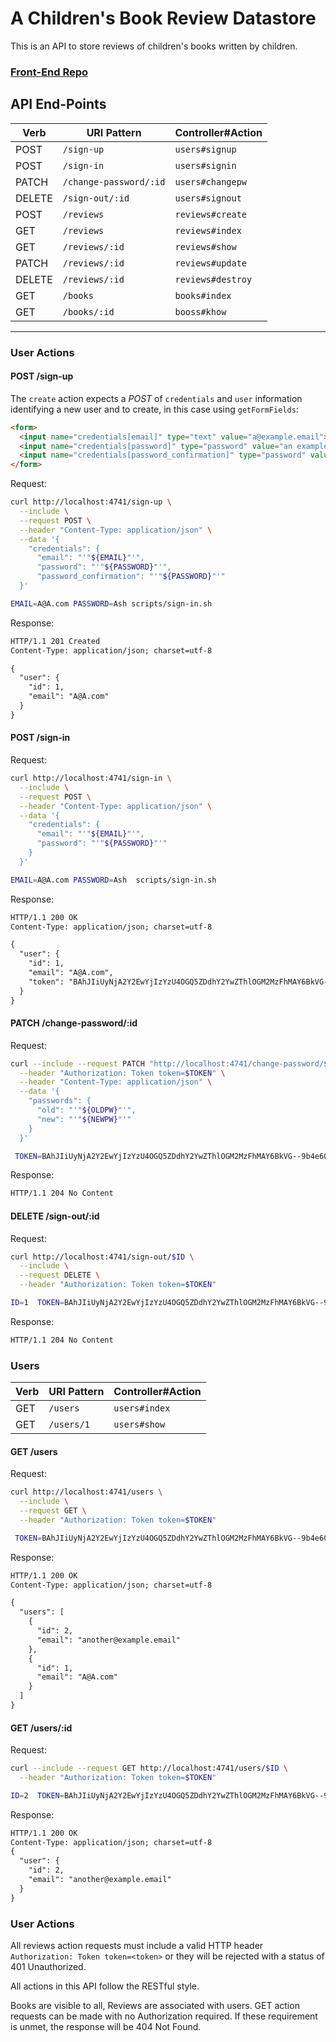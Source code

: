 
# A Children's Book Review Datastore
This is an API to store reviews of children's books written by children.

### [Front-End Repo](https://github.com/AshlenPrice/bookienook)

## API End-Points

| Verb   | URI Pattern            | Controller#Action |
|--------|------------------------|-------------------|
| POST   | `/sign-up`             | `users#signup`    |
| POST   | `/sign-in`             | `users#signin`    |
| PATCH  | `/change-password/:id` | `users#changepw`  |
| DELETE | `/sign-out/:id`        | `users#signout`   |
| POST   | `/reviews`             | `reviews#create`  |
| GET    | `/reviews`             | `reviews#index`   |
| GET    | `/reviews/:id`         | `reviews#show`    |
| PATCH  | `/reviews/:id`         | `reviews#update`  |
| DELETE | `/reviews/:id`         | `reviews#destroy` |
| GET    | `/books`               | `books#index`     |
| GET    | `/books/:id`           | `booss#khow`      |

---

### User Actions

#### POST /sign-up

The `create` action expects a *POST* of `credentials` and `user` information identifying a new user and to create, in this case using `getFormFields`:

```html
<form>
  <input name="credentials[email]" type="text" value="a@example.email">
  <input name="credentials[password]" type="password" value="an example password">
  <input name="credentials[password_confirmation]" type="password" value="an example password">
</form>
```
Request:

```sh
curl http://localhost:4741/sign-up \
  --include \
  --request POST \
  --header "Content-Type: application/json" \
  --data '{
    "credentials": {
      "email": "'"${EMAIL}"'",
      "password": "'"${PASSWORD}"'",
      "password_confirmation": "'"${PASSWORD}"'"
  }'
```

```sh
EMAIL=A@A.com PASSWORD=Ash scripts/sign-in.sh
```

Response:

```md
HTTP/1.1 201 Created
Content-Type: application/json; charset=utf-8

{
  "user": {
    "id": 1,
    "email": "A@A.com"
  }
}
```

#### POST /sign-in

Request:

```sh
curl http://localhost:4741/sign-in \
  --include \
  --request POST \
  --header "Content-Type: application/json" \
  --data '{
    "credentials": {
      "email": "'"${EMAIL}"'",
      "password": "'"${PASSWORD}"'"
    }
  }'
```

```sh
EMAIL=A@A.com PASSWORD=Ash  scripts/sign-in.sh
```

Response:

```md
HTTP/1.1 200 OK
Content-Type: application/json; charset=utf-8

{
  "user": {
    "id": 1,
    "email": "A@A.com",
    "token": "BAhJIiUyNjA2Y2EwYjIzYzU4OGQ5ZDdhY2YwZThlOGM2MzFhMAY6BkVG--9b4e60909025d8db3a9e3cf9fa156d0a851ba2e4"
  }
}
```

#### PATCH /change-password/:id

Request:

```sh
curl --include --request PATCH "http://localhost:4741/change-password/$ID" \
  --header "Authorization: Token token=$TOKEN" \
  --header "Content-Type: application/json" \
  --data '{
    "passwords": {
      "old": "'"${OLDPW}"'",
      "new": "'"${NEWPW}"'"
    }
  }'
```

```sh
 TOKEN=BAhJIiUyNjA2Y2EwYjIzYzU4OGQ5ZDdhY2YwZThlOGM2MzFhMAY6BkVG--9b4e60909025d8db3a9e3cf9fa156d0a851ba2e4 scripts/change-password.sh
```

Response:

```md
HTTP/1.1 204 No Content
```

#### DELETE /sign-out/:id

Request:

```sh
curl http://localhost:4741/sign-out/$ID \
  --include \
  --request DELETE \
  --header "Authorization: Token token=$TOKEN"
```

```sh
ID=1  TOKEN=BAhJIiUyNjA2Y2EwYjIzYzU4OGQ5ZDdhY2YwZThlOGM2MzFhMAY6BkVG--9b4e60909025d8db3a9e3cf9fa156d0a851ba2e4 ID=1 scripts/sign-out.sh
```

Response:

```md
HTTP/1.1 204 No Content
```

### Users

| Verb | URI Pattern | Controller#Action |
|------|-------------|-------------------|
| GET  | `/users`    | `users#index`     |
| GET  | `/users/1`  | `users#show`      |

#### GET /users

Request:

```sh
curl http://localhost:4741/users \
  --include \
  --request GET \
  --header "Authorization: Token token=$TOKEN"
```

```sh
 TOKEN=BAhJIiUyNjA2Y2EwYjIzYzU4OGQ5ZDdhY2YwZThlOGM2MzFhMAY6BkVG--9b4e60909025d8db3a9e3cf9fa156d0a851ba2e4 scripts/users.sh
```

Response:

```md
HTTP/1.1 200 OK
Content-Type: application/json; charset=utf-8

{
  "users": [
    {
      "id": 2,
      "email": "another@example.email"
    },
    {
      "id": 1,
      "email": "A@A.com"
    }
  ]
}

```

#### GET /users/:id

Request:

```sh
curl --include --request GET http://localhost:4741/users/$ID \
  --header "Authorization: Token token=$TOKEN"
```

```sh
ID=2  TOKEN=BAhJIiUyNjA2Y2EwYjIzYzU4OGQ5ZDdhY2YwZThlOGM2MzFhMAY6BkVG--9b4e60909025d8db3a9e3cf9fa156d0a851ba2e4 scripts/users.sh
```

Response:

```md
HTTP/1.1 200 OK
Content-Type: application/json; charset=utf-8
{
  "user": {
    "id": 2,
    "email": "another@example.email"
  }
}
```

### User Actions

All reviews action requests must include a valid HTTP header `Authorization: Token token=<token>` or they will be rejected with a status of 401 Unauthorized.

All actions in this API follow the RESTful style.

Books are visible to all, Reviews are associated with users. GET action requests can be made with no
Authorization required. If these requirement is unmet, the response will be 404 Not Found.
